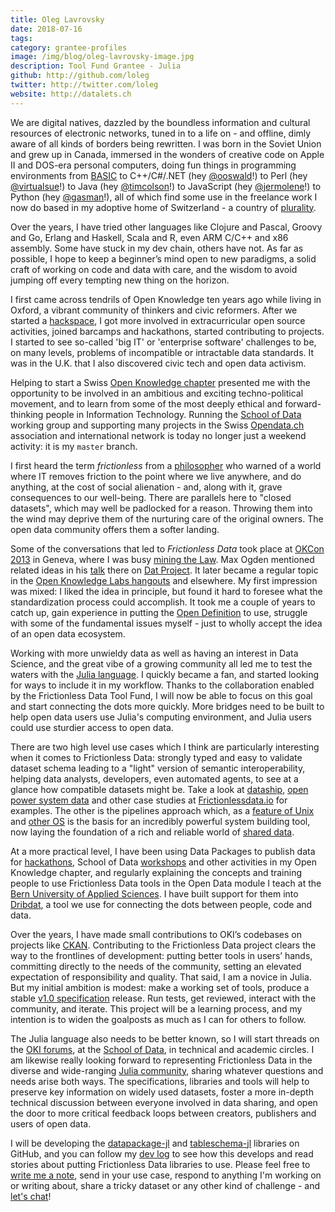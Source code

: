 ```yaml
---
title: Oleg Lavrovsky
date: 2018-07-16
tags:
category: grantee-profiles
image: /img/blog/oleg-lavrovsky-image.jpg
description: Tool Fund Grantee - Julia
github: http://github.com/loleg
twitter: http://twitter.com/loleg
website: http://datalets.ch
---
```


We are digital natives, dazzled by the boundless information and cultural resources of electronic networks, tuned in to a life on - and offline, dimly aware of all kinds of borders being rewritten. I was born in the Soviet Union and grew up in Canada, immersed in the wonders of creative code on Apple II and DOS-era personal computers, doing fun things in programming environments from [BASIC](https://www.scullinsteel.com/apple2/) to C++/C#/.NET (hey [@ooswald](https://github.com/ooswald)!) to Perl (hey [@virtualsue](https://github.com/virtualsue)!) to Java (hey [@timcolson](https://github.com/timcolson)!) to JavaScript (hey [@jermolene](https://github.com/jermolene)!) to Python (hey [@gasman](https://github.com/gasman)!), all of which find some use in the freelance work I now do based in my adoptive home of Switzerland - a country of [plurality](https://en.wikipedia.org/wiki/Swiss_people).

Over the years, I have tried other languages like Clojure and Pascal, Groovy and Go, Erlang and Haskell, Scala and R, even ARM C/C++ and x86 assembly. Some have stuck in my dev chain, others have not. As far as possible, I hope to keep a beginner’s mind open to new paradigms, a solid craft of working on code and data with care, and the wisdom to avoid jumping off every tempting new thing on the horizon.

I first came across tendrils of Open Knowledge ten years ago while living in Oxford, a vibrant community of thinkers and civic reformers. After we started a [hackspace](https://oxhack.org/), I got more involved in extracurricular open source activities, joined barcamps and hackathons, started contributing to projects. I started to see so-called 'big IT' or 'enterprise software' challenges to be, on many levels, problems of incompatible or intractable data standards. It was in the U.K. that I also discovered civic tech and open data activism.

Helping to start a Swiss [Open Knowledge chapter](http://make.opendata.ch/) presented me with the opportunity to be involved in an ambitious and exciting techno-political movement, and to learn from some of the most deeply ethical and forward-thinking people in Information Technology. Running the [School of Data](http://forum.schoolofdata.ch/) working group and supporting many projects in the Swiss [Opendata.ch](https://opendata.ch) association and international network is today no longer just a weekend activity: it is my `master` branch.

I first heard the term *frictionless* from a [philosopher](https://andrewjtaggart.com/) who warned of a world where IT removes friction to the point where we live anywhere, and do anything, at the cost of social alienation - and, along with it, grave consequences to our well-being. There are parallels here to "closed datasets", which may well be padlocked for a reason. Throwing them into the wind may deprive them of the nurturing care of the original owners. The open data community offers them a softer landing.

Some of the conversations that led to *Frictionless Data* took place at [OKCon 2013](https://opendata.ch/2013/09/okcon-2013-some-swiss-highlights/) in Geneva, where I was busy [mining the  Law](https://make.opendata.ch/legal/). Max Ogden mentioned related ideas in his [talk](https://vimeo.com/channels/okcon2013/79932550) there on [Dat Project](https://datproject.org/). It later became a regular topic in the [Open Knowledge Labs hangouts](http://okfnlabs.org/) and elsewhere. My first impression was mixed: I liked the idea in principle, but found it hard to foresee what the standardization process could accomplish. It took me a couple of years to catch up, gain experience in putting the [Open Definition](http://opendefinition.org/) to use, struggle with some of the fundamental issues myself - just to wholly accept the idea of an open data ecosystem.

Working with more unwieldy data as well as having an interest in Data Science, and the great vibe of a growing community all led me to test the waters with the [Julia language](https://julialang.org/). I quickly became a fan, and started looking for ways to include it in my workflow. Thanks to the collaboration enabled by the Frictionless Data Tool Fund, I will now be able to focus on this goal and start connecting the dots more quickly. More bridges need to be built to help open data users use Julia's computing environment, and Julia users could use sturdier access to open data.

There are two high level use cases which I think are particularly interesting when it comes to Frictionless Data: strongly typed and easy to validate dataset schema leading to a "light" version of semantic interoperability, helping data analysts, developers, even automated agents, to see at a glance how compatible datasets might be. Take a look at [dataship](/articles/dataship/), [open power system data](/articles/open-power-system-data/) and other case studies at [Frictionlessdata.io](/) for examples. The other is the pipelines approach which, as a <a href="https://en.wikipedia.org/wiki/Pipeline_(Unix)"> feature of Unix</a> and [other OS](https://docs.microsoft.com/en-gb/powershell/scripting/getting-started/fundamental/understanding-the-windows-powershell-pipeline?view%3Dpowershell-5.1) is the basis for an incredibly powerful system building tool, now laying the foundation of a rich and reliable world of [shared data](http://datahub.io/blog/core-data-essential-datasets-for-data-wranglers-and-data-scientists).

At a more practical level, I have been using Data Packages to publish data for [hackathons](http://hack.opendata.ch), School of Data [workshops](http://schoolofdata.ch) and other activities in my Open Knowledge chapter, and regularly explaining the concepts and training people to use Frictionless Data tools in the Open Data module I teach at the [Bern University of Applied Sciences](https://www.bfh.ch/en/home.html). I have built support for them into [Dribdat](http://datalets.ch/dribdat), a tool we use for connecting the dots between people, code and data.

Over the years, I have made small contributions to OKI’s codebases on projects like [CKAN](https://ckan.org/). Contributing to the Frictionless Data project clears the way to the frontlines of development: putting better tools in users’ hands, committing directly to the needs of the community, setting an elevated expectation of responsibility and quality. That said, I am a novice in Julia. But my initial ambition is modest: make a working set of tools, produce a stable [v1.0 specification](https://blog.okfn.org/2017/09/05/frictionless-data-v1-0/) release. Run tests, get reviewed, interact with the community, and iterate. This project will be a learning process, and my intention is to widen the goalposts as much as I can for others to follow.

The Julia language also needs to be better known, so I will start threads on the [OKI forums](https://discuss.okfn.org/u/loleg), at the [School of Data](http://schoolofdata.org/), in technical and academic circles. I am likewise really looking forward to representing Frictionless Data in the diverse and wide-ranging [Julia community](https://julialang.org/community/), sharing whatever questions and needs arise both ways. The specifications, libraries and tools will help to preserve key information on widely used datasets, foster a more in-depth technical discussion between everyone involved in data sharing, and open the door to more critical feedback loops between creators, publishers and users of open data.

I will be developing the [datapackage-jl](https://github.com/loleg/datapackage-jl) and [tableschema-jl](https://github.com/loleg/tableschema-jl) libraries on GitHub, and you can follow my [dev log](http://github.com/loleg/devlog) to see how this develops and read stories about putting Frictionless Data libraries to use. Please feel free to [write me a note](http://datalets.ch/), send in your use case, respond to anything I'm working on or writing about, share a tricky dataset or any other kind of challenge - and [let's chat](https://gitter.im/frictionlessdata/chat)!
